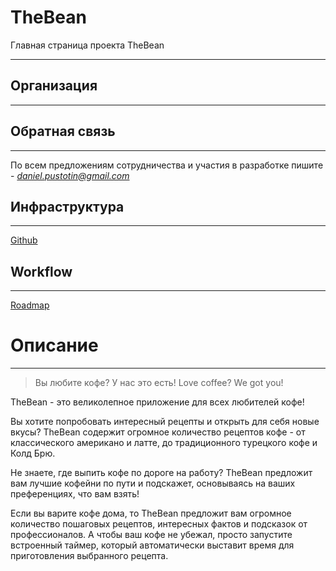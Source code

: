 # TheBean

Главная страница проекта TheBean

---

## Организация

---

## Обратная связь

---

По всем предложениям сотрудничества и участия в разработке пишите - *daniel.pustotin@gmail.com*

## Инфраструктура

---

[Github](TheBean%206b0af/Github%2051c53.md)

## Workflow

---

[Roadmap](TheBean%206b0af/Roadmap%206d6a2.csv)

# Описание

---

> Вы любите кофе? У нас это есть!
Love coffee? We got you!
> 

TheBean - это великолепное приложение для всех любителей кофе!

Вы хотите попробовать интересный рецепты и открыть для себя новые вкусы? TheBean содержит огромное количество рецептов кофе - от классического американо и латте, до традиционного турецкого кофе и Колд Брю.

Не знаете, где выпить кофе по дороге на работу? TheBean предложит вам лучшие кофейни по пути и подскажет, основываясь на ваших преференциях, что вам взять!

Если вы варите кофе дома, то TheBean предложит вам огромное количество пошаговых рецептов, интересных фактов и подсказок от профессионалов. А чтобы ваш кофе не убежал, просто запустите встроенный таймер, который автоматически выставит время для приготовления выбранного рецепта.